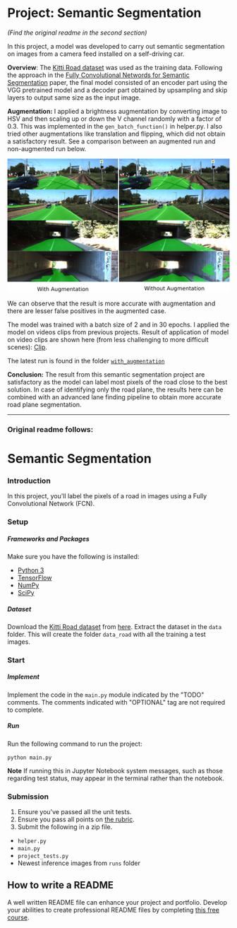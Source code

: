 # Project: Semantic Segmentation
*(Find the original readme in the second section)*

In this project, a model was developed to carry out semantic segmentation on images from a camera feed installed on a self-driving car. 

**Overview**: The [Kitti Road dataset](http://www.cvlibs.net/datasets/kitti/eval_road.php) was used as the training data. Following the approach in the [Fully Convolutional Networds for Semantic Segmentation](https://arxiv.org/pdf/1605.06211.pdf) paper, the final model consisted of an encoder part using the VGG pretrained model and a decoder part obtained by upsampling and skip layers to output same size as the input image.

**Augmentation:** I applied a brightness augmentation by converting image to HSV and then scaling up or down the V channel randomly with a factor of 0.3. This was implemented in the `gen_batch_function()` in helper.py. I also tried other augmentations like translation and flipping, which did not obtain a satisfactory result.
See a comparison between an augmented run and non-augmented run below.

[image1]: ./images/sem_seg.png "Comparison of results between an augmented run and non-augmented run below"
![alt text][image1]

We can observe that the result is more accurate with augmentation and there are lesser false positives in the augmented case.

The model was trained with a batch size of 2 and in 30 epochs. I applied the model on videos clips from previous projects. Result of application of model on video clips are shown here (from less challenging to more difficult scenes): [Clip](https://youtu.be/dbo5AM7rPd4). 

The latest run is found in the folder [`with_augmentation`](https://github.com/toluwajosh/CarND-Semantic-Segmentation/tree/finals/runs/brightness_aug_30_epochs_good_result)

**Conclusion:**
The result from this semantic segmentation project are satisfactory as the model can label most pixels of the road close to the best solution. In case of identifying only the road plane, the results here can be combined with an advanced lane finding pipeline to obtain more accurate road plane segmentation.


---
### Original readme follows:

# Semantic Segmentation

### Introduction
In this project, you'll label the pixels of a road in images using a Fully Convolutional Network (FCN).

### Setup
##### Frameworks and Packages
Make sure you have the following is installed:
 - [Python 3](https://www.python.org/)
 - [TensorFlow](https://www.tensorflow.org/)
 - [NumPy](http://www.numpy.org/)
 - [SciPy](https://www.scipy.org/)
##### Dataset
Download the [Kitti Road dataset](http://www.cvlibs.net/datasets/kitti/eval_road.php) from [here](http://www.cvlibs.net/download.php?file=data_road.zip).  Extract the dataset in the `data` folder.  This will create the folder `data_road` with all the training a test images.

### Start
##### Implement
Implement the code in the `main.py` module indicated by the "TODO" comments.
The comments indicated with "OPTIONAL" tag are not required to complete.
##### Run
Run the following command to run the project:
```
python main.py
```
**Note** If running this in Jupyter Notebook system messages, such as those regarding test status, may appear in the terminal rather than the notebook.

### Submission
1. Ensure you've passed all the unit tests.
2. Ensure you pass all points on [the rubric](https://review.udacity.com/#!/rubrics/989/view).
3. Submit the following in a zip file.
 - `helper.py`
 - `main.py`
 - `project_tests.py`
 - Newest inference images from `runs` folder
 
 ## How to write a README
A well written README file can enhance your project and portfolio.  Develop your abilities to create professional README files by completing [this free course](https://www.udacity.com/course/writing-readmes--ud777).
